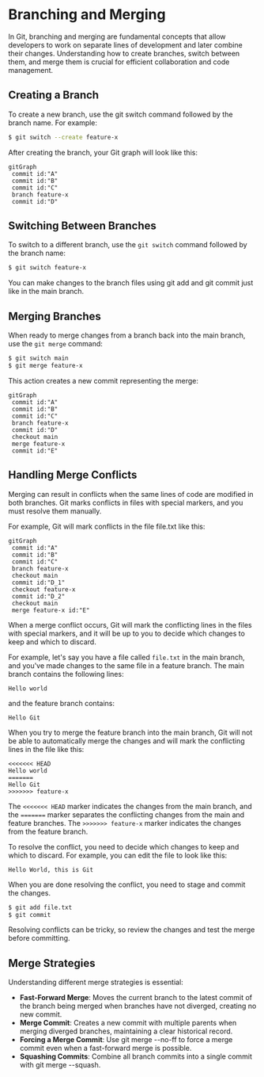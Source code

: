 # Branching and Merging

In Git, branching and merging are fundamental concepts that allow developers to work on separate lines of development and later combine their changes. Understanding how to create branches, switch between them, and merge them is crucial for efficient collaboration and code management.

## Creating a Branch

To create a new branch, use the git switch command followed by the branch name. For example:

```bash
$ git switch --create feature-x
```

After creating the branch, your Git graph will look like this:

```mermaid
gitGraph
 commit id:"A"
 commit id:"B"
 commit id:"C"
 branch feature-x
 commit id:"D"
```

## Switching Between Branches

To switch to a different branch, use the `git switch` command followed by the branch name:

```bash
$ git switch feature-x
```

You can make changes to the branch files using git add and git commit just like in the main branch.

## Merging Branches

When ready to merge changes from a branch back into the main branch, use the `git merge` command:

```bash
$ git switch main
$ git merge feature-x
```

This action creates a new commit representing the merge:

```mermaid
gitGraph
 commit id:"A"
 commit id:"B"
 commit id:"C"
 branch feature-x
 commit id:"D"
 checkout main
 merge feature-x
 commit id:"E"
```

## Handling Merge Conflicts

Merging can result in conflicts when the same lines of code are modified in both branches. Git marks conflicts in files with special markers, and you must resolve them manually.

For example, Git will mark conflicts in the file file.txt like this:

```mermaid
gitGraph
 commit id:"A"
 commit id:"B"
 commit id:"C"
 branch feature-x
 checkout main
 commit id:"D_1"
 checkout feature-x
 commit id:"D_2"
 checkout main
 merge feature-x id:"E"
```

When a merge conflict occurs, Git will mark the conflicting lines in the files with special markers, and it will be up to you to decide which changes to keep and which to discard.

For example, let's say you have a file called `file.txt` in the main branch, and you've made changes to the same file in a feature branch. The main branch contains the following lines:

```text
Hello world
```

and the feature branch contains:

```text
Hello Git
```

When you try to merge the feature branch into the main branch, Git will not be able to automatically merge the changes and will mark the conflicting lines in the file like this:

```text
<<<<<<< HEAD
Hello world
=======
Hello Git
>>>>>>> feature-x
```

The `<<<<<<< HEAD` marker indicates the changes from the main branch, and the `=======` marker separates the conflicting changes from the main and feature branches. The `>>>>>>> feature-x` marker indicates the changes from the feature branch.

To resolve the conflict, you need to decide which changes to keep and which to discard. For example, you can edit the file to look like this:

```text
Hello World, this is Git
```

When you are done resolving the conflict, you need to stage and commit the changes.

```bash
$ git add file.txt
$ git commit
```

Resolving conflicts can be tricky, so review the changes and test the merge before committing.

## Merge Strategies

Understanding different merge strategies is essential:

- **Fast-Forward Merge**: Moves the current branch to the latest commit of the branch being merged when branches have not diverged, creating no new commit.
- **Merge Commit**: Creates a new commit with multiple parents when merging diverged branches, maintaining a clear historical record.
- **Forcing a Merge Commit**: Use git merge --no-ff to force a merge commit even when a fast-forward merge is possible.
- **Squashing Commits**: Combine all branch commits into a single commit with git merge --squash.
